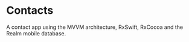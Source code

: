 # Contacts

A contact app using the MVVM architecture, RxSwift, RxCocoa and the Realm mobile database.
